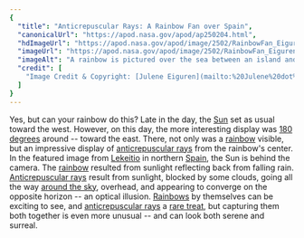 ```yaml
---
{
  "title": "Anticrepuscular Rays: A Rainbow Fan over Spain",
  "canonicalUrl": "https://apod.nasa.gov/apod/ap250204.html",
  "hdImageUrl": "https://apod.nasa.gov/apod/image/2502/RainbowFan_Eiguren_3228.jpg",
  "imageUrl": "https://apod.nasa.gov/apod/image/2502/RainbowFan_Eiguren_1080.jpg",
  "imageAlt": "A rainbow is pictured over the sea between an island and land. A series of light rays appears to connect the horizon to the rainbow. Please see the explanation for more detailed information.",
  "credit": [
    "Image Credit & Copyright: [Julene Eiguren](mailto:%20Julene%20dot%20eiguren%20at%20gmail%20dot%20com)"
  ]
}
---
```


Yes, but can your rainbow do this? Late in the day, the [Sun](https://science.nasa.gov/sun/) set as usual toward the west. However, on this day, the more interesting display was [180 degrees](https://byjus.com/maths/180-degree-angle/) around -- toward the east. There, not only was a [rainbow](https://apod.nasa.gov/apod/ap221127.html) visible, but an impressive display of [anticrepuscular rays](https://apod.nasa.gov/apod/ap101128.html) from the rainbow's center. In the featured image from [Lekeitio](https://youtu.be/XuEXupOjC8A) in northern [Spain](https://en.wikipedia.org/wiki/Spain), the Sun is behind the camera. The [rainbow](https://en.wikipedia.org/wiki/Rainbow) resulted from sunlight reflecting back from falling rain. [Anticrepuscular rays](https://en.wikipedia.org/wiki/Anticrepuscular_rays) result from sunlight, blocked by some clouds, going all the way [around the sky](https://apod.nasa.gov/apod/ap190624.html), overhead, and appearing to converge on the opposite horizon -- an optical illusion. [Rainbows](https://apod.nasa.gov/apod/ap221227.html) by themselves can be exciting to see, and [anticrepuscular rays](https://apod.nasa.gov/apod/ap200318.html) a [rare treat](https://i.pinimg.com/550x/81/21/c0/8121c0291fa14d1fe52b9eb007741cac.jpg), but capturing them both together is even more unusual -- and can look both serene and surreal.
